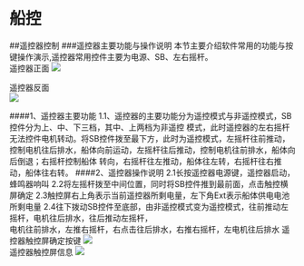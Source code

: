 # 船控

##遥控器控制
###遥控器主要功能与操作说明
本节主要介绍软件常用的功能与按键操作演示,遥控器常用控件主要为电源、SB、左右摇杆。  
遥控器正面
<image src='https://raw.githubusercontent.com/YJXTTZ/XEducate/main/UControl/Images/remote_control_1.png'>
  
遥控器反面  
<image src='https://raw.githubusercontent.com/YJXTTZ/XEducate/main/UControl/Images/remote_control_2.png'>

####1、遥控器主要功能
    1.1、遥控器的主要功能分为遥控模式与非遥控模式，SB控件分为上、中、下三档，其中、上两档为非遥控
    模式，此时遥控器的左右摇杆无法控件电机转动。将SB控件拨至最下方，此时为遥控模式，左摇杆往前推动，
    控制电机往后排水，船体向前运动，左摇杆往后推动，控制电机往前排水，船体向后倒退；右摇杆控制船体
    转向，右摇杆往左推动，船体往左转，右摇杆往右推动，船体往右转。
####2、遥控器操作说明
    2.1长按遥控器电源键，遥控器启动，蜂鸣器响叫
    2.2将左摇杆拨至中间位置，同时将SB控件推到最前面，点击触控横屏确定
    2.3触控屏右上角表示当前遥控器所剩电量，左下角Ext表示船体供电电池所剩电量
    2.4往下拨动SB控件至底部，由非遥控模式变为遥控模式，往前推动左摇杆，电机往后排水，往后推动左摇杆，  
       电机往前排水，左推右摇杆，右点击往后排水，右推右摇杆，左电机往后排水
遥控器触控屏确定按键
<image src='https://raw.githubusercontent.com/YJXTTZ/XEducate/main/UControl/Images/remote_control_3.png'>  
遥控器触控屏信息
<image src='https://raw.githubusercontent.com/YJXTTZ/XEducate/main/UControl/Images/remote_control_4.png'>
